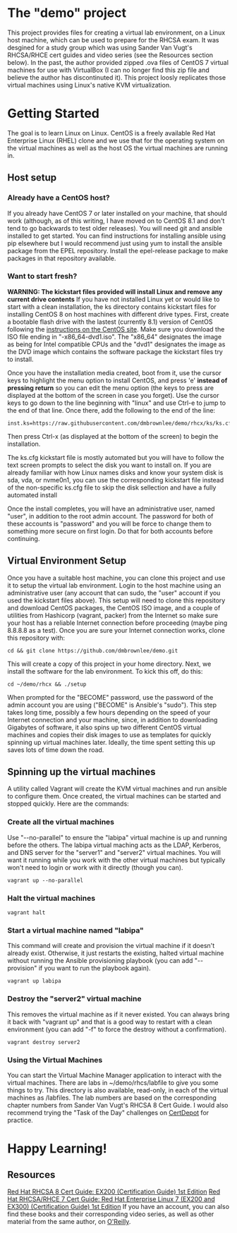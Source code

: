 # The "demo" project
This project provides files for creating a virtual lab environment, on a Linux host machine, which can be used to prepare for the RHCSA exam.  It was desgined for a study group which was using Sander Van Vugt's RHCSA/RHCE cert guides and video series (see the Resources section below). In the past, the author provided zipped .ova files of CentOS 7 virtual machines for use with VirtualBox (I can no longer find this zip file and believe the author has discontinuted it).  This project loosly replicates those virtual machines using Linux's native KVM virtualization.

# Getting Started
The goal is to learn Linux on Linux.  CentOS is a freely available Red Hat Enterprise Linux (RHEL) clone and we use that for the operating system on the virtual machines as well as the host OS the virtual machines are running in.

## Host setup
### Already have a CentOS host?
If you already have CentOS 7 or later installed on your machine, that should work (although, as of this writing, I have moved on to CentOS 8.1 and don't tend to go backwards to test older releases).  You will need git and ansible installed to get started.  You can find instructions for installing ansible using pip elsewhere but I would recommend just using yum to install the ansible package from the EPEL repository.  Install the epel-release package to make packages in that repository available.

### Want to start fresh?
**WARNING: The kickstart files provided will install Linux and remove any current drive contents**
If you have not installed Linux yet or would like to start with a clean installation, the ks directory contains kickstart files for installing CentOS 8 on host machines with different drive types.  First, create a bootable flash drive with the lastest (currently 8.1) version of CentOS following the [instructions on the CentOS site](https://docs.centos.org/en-US/8-docs/standard-install/assembly_preparing-for-your-installation/#making-media_preparing-for-your-installation).  Make sure you download the ISO file ending in "-x86_64-dvd1.iso".  The "x86_64" designates the image as being for Intel compatible CPUs and the "dvd1" designates the image as the DVD image which contains the software package the kickstart files try to install.

Once you have the installation media created, boot from it, use the cursor keys to highlight the menu option to install CentOS, and press 'e' __instead of pressing return__ so you can edit the menu option (the keys to press are displayed at the bottom of the screen in case you forget).  Use the cursor keys to go down to the line beginning with "linux" and use Ctrl-e to jump to the end of that line.  Once there, add the following to the end of the line:
```
inst.ks=https://raw.githubusercontent.com/dmbrownlee/demo/rhcx/ks/ks.cfg
```
Then press Ctrl-x (as displayed at the bottom of the screen) to begin the installation.

The ks.cfg kickstart file is mostly automated but you will have to follow the text screen prompts to select the disk you want to install on.  If you are already familiar with how Linux names disks and know your system disk is sda, vda, or nvme0n1, you can use the corresponding kickstart file instead of the non-specific ks.cfg file to skip the disk sellection and have a fully automated install

Once the install completes, you will have an administrative user, named "user", in addition to the root admin account.  The password for both of these accounts is "password" and you will be force to change them to something more secure on first login.  Do that for both accounts before continuing.

## Virtual Environment Setup
Once you have a suitable host machine, you can clone this project and use it to setup the virtual lab environment.  Login to the host machine using an administrative user (any account that can sudo, the "user" account if you used the kickstart files above).  This setup will need to clone this repository and download CentOS packages, the CentOS ISO image, and a couple of utilities from Hashicorp (vagrant, packer) from the Internet so make sure your host has a reliable Internet connection before proceeding (maybe ping 8.8.8.8 as a test).  Once you are sure your Internet connection works, clone this repository with:
```
cd && git clone https://github.com/dmbrownlee/demo.git
```
This will create a copy of this project in your home directory.  Next, we install the software for the lab environment.  To kick this off, do this:
```
cd ~/demo/rhcx && ./setup
```
When prompted for the "BECOME" password, use the password of the admin account you are using ("BECOME" is Ansible's "sudo").  This step takes long time, possibly a few hours depending on the speed of your Internet connection and your machine, since, in addition to downloading Gigabytes of software, it also spins up two different CentOS virtual machines and copies their disk images to use as templates for quickly spinning up virtual machines later.  Ideally, the time spent setting this up saves lots of time down the road.

## Spinning up  the virtual machines
A utility called Vagrant will create the KVM virtual machines and run ansible to configure them.  Once created, the virtual machines can be started and stopped quickly.  Here are the commands:

### Create all the virtual machines
Use "--no-parallel" to ensure the "labipa" virtual machine is up and running before the others.  The labipa virtual maching acts as the LDAP, Kerberos, and DNS server for the "server1" and "server2" virtual machines.  You will want it running while you work with the other virtual machines but typically won't need to login or work with it directly (though you can).
```
vagrant up --no-parallel
```
### Halt the virtual machines
```
vagrant halt
```
### Start a virtual machine named "labipa"
This command will create and provision the virtual machine if it doesn't already exist.  Otherwise, it just restarts the existing, halted virtual machine without running the Ansible provisioning playbook (you can add "--provision" if you want to run the playbook again).
```
vagrant up labipa
```
### Destroy the "server2" virtual machine
This removes the virtual machine as if it never existed.  You can always bring it back with "vagrant up" and that is a good way to restart with a clean environment (you can add "-f" to force the destroy without a confirmation).
```
vagrant destroy server2
```
### Using the Virtual Machines
You can start the Virtual Machine Manager application to interact with the virtual machines.  There are labs in ~/demo/rhcs/labfile to give you some things to try.  This directory is also available, read-only, in each of the virtual machines as /labfiles.  The lab numbers are based on the corresponding chapter numbers from Sander Van Vugt's RHCSA 8 Cert Guide.  I would also recommend trying the "Task of the Day" challenges on [CertDepot](https://www.certdepot.net/) for practice.

# Happy Learning!

## Resources
[Red Hat RHCSA 8 Cert Guide: EX200 (Certification Guide) 1st Edition](https://www.amazon.com/gp/product/0135938139 "This project updated to match this source material")
[Red Hat RHCSA/RHCE 7 Cert Guide: Red Hat Enterprise Linux 7 (EX200 and EX300) (Certification Guide) 1st Edition](https://www.amazon.com/RHCSA-RHCE-Cert-Guide-Certification/dp/0789754053 "Older book is still useful for the older RHCE material")
If you have an account, you can also find these books and their corresponding video series, as well as other material from the same author, on [O'Reilly](https://learning.oreilly.com/home/).
